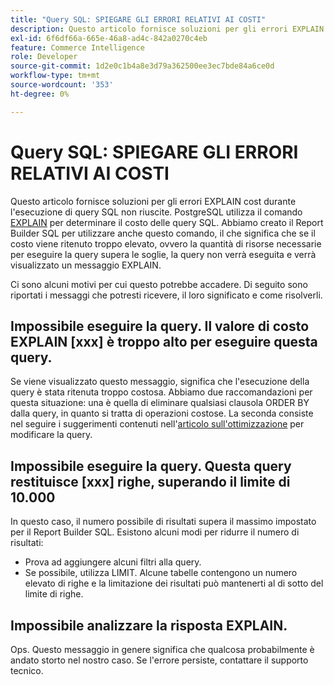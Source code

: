 ```yaml
---
title: "Query SQL: SPIEGARE GLI ERRORI RELATIVI AI COSTI"
description: Questo articolo fornisce soluzioni per gli errori EXPLAIN cost durante l'esecuzione di query SQL non riuscite. PostgreSQL utilizza una funzione denominata [il comando EXPLAIN](https://www.postgresql.org/docs/9.5/static/using-explain.html) per determinare il costo delle query SQL. Abbiamo creato il Report Builder SQL per utilizzare anche questo comando, il che significa che se il costo viene ritenuto troppo elevato, ovvero la quantità di risorse necessarie per eseguire la query supera le soglie, la query non verrà eseguita e verrà visualizzato un messaggio EXPLAIN.
exl-id: 6f6df66a-665e-46a8-ad4c-842a0270c4eb
feature: Commerce Intelligence
role: Developer
source-git-commit: 1d2e0c1b4a8e3d79a362500ee3ec7bde84a6ce0d
workflow-type: tm+mt
source-wordcount: '353'
ht-degree: 0%

---
```


# Query SQL: SPIEGARE GLI ERRORI RELATIVI AI COSTI

Questo articolo fornisce soluzioni per gli errori EXPLAIN cost durante l&#39;esecuzione di query SQL non riuscite. PostgreSQL utilizza il comando [EXPLAIN](https://www.postgresql.org/docs/9.5/static/using-explain.html) per determinare il costo delle query SQL. Abbiamo creato il Report Builder SQL per utilizzare anche questo comando, il che significa che se il costo viene ritenuto troppo elevato, ovvero la quantità di risorse necessarie per eseguire la query supera le soglie, la query non verrà eseguita e verrà visualizzato un messaggio EXPLAIN.

Ci sono alcuni motivi per cui questo potrebbe accadere. Di seguito sono riportati i messaggi che potresti ricevere, il loro significato e come risolverli.

## Impossibile eseguire la query. Il valore di costo EXPLAIN \[xxx\] è troppo alto per eseguire questa query.

Se viene visualizzato questo messaggio, significa che l&#39;esecuzione della query è stata ritenuta troppo costosa. Abbiamo due raccomandazioni per questa situazione: una è quella di eliminare qualsiasi clausola ORDER BY dalla query, in quanto si tratta di operazioni costose. La seconda consiste nel seguire i suggerimenti contenuti nell&#39;[articolo sull&#39;ottimizzazione](https://experienceleague.adobe.com/docs/commerce-business-intelligence/mbi/best-practices/data/optimizing-your-sql-queries.html) per modificare la query.

## Impossibile eseguire la query. Questa query restituisce \[xxx\] righe, superando il limite di 10.000

In questo caso, il numero possibile di risultati supera il massimo impostato per il Report Builder SQL. Esistono alcuni modi per ridurre il numero di risultati:

* Prova ad aggiungere alcuni filtri alla query.
* Se possibile, utilizza LIMIT. Alcune tabelle contengono un numero elevato di righe e la limitazione dei risultati può mantenerti al di sotto del limite di righe.

## Impossibile analizzare la risposta EXPLAIN.

Ops. Questo messaggio in genere significa che qualcosa probabilmente è andato storto nel nostro caso. Se l&#39;errore persiste, contattare il supporto tecnico.
